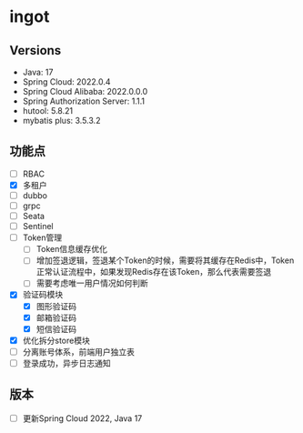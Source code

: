 # ingot

## Versions
  * Java: 17
  * Spring Cloud: 2022.0.4
  * Spring Cloud Alibaba: 2022.0.0.0
  * Spring Authorization Server: 1.1.1
  * hutool: 5.8.21
  * mybatis plus: 3.5.3.2

## 功能点
* [ ] RBAC
* [X] 多租户
* [ ] dubbo
* [ ] grpc
* [ ] Seata
* [ ] Sentinel
* [ ] Token管理
  * [ ] Token信息缓存优化
  * [ ] 增加签退逻辑，签退某个Token的时候，需要将其缓存在Redis中，Token正常认证流程中，如果发现Redis存在该Token，那么代表需要签退
  * [ ] 需要考虑唯一用户情况如何判断
* [x] 验证码模块
  * [x] 图形验证码
  * [x] 邮箱验证码
  * [x] 短信验证码
* [x] 优化拆分store模块
* [ ] 分离账号体系，前端用户独立表
* [ ] 登录成功，异步日志通知

## 版本
* [ ] 更新Spring Cloud 2022, Java 17